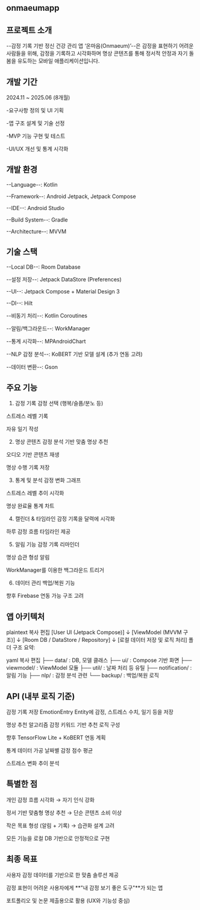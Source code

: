 ## onmaeumapp

## 프로젝트 소개
--감정 기록 기반 정신 건강 관리 앱 ‘온마음(Onmaeum)’--은 감정을 표현하기 어려운 사람들을 위해, 감정을 기록하고 시각화하며 명상 콘텐츠를 통해 정서적 안정과 자기 돌봄을 유도하는 모바일 애플리케이션입니다.

## 개발 기간
2024.11 ~ 2025.06 (8개월)

-요구사항 정의 및 UI 기획

-앱 구조 설계 및 기술 선정

-MVP 기능 구현 및 테스트

-UI/UX 개선 및 통계 시각화



## 개발 환경
--Language--: Kotlin

--Framework--: Android Jetpack, Jetpack Compose

--IDE--: Android Studio

--Build System--: Gradle

--Architecture--: MVVM

## 기술 스택
--Local DB--: Room Database

--설정 저장--: Jetpack DataStore (Preferences)

--UI--: Jetpack Compose + Material Design 3

--DI--: Hilt

--비동기 처리--: Kotlin Coroutines

--알림/백그라운드--: WorkManager

--통계 시각화--: MPAndroidChart

--NLP 감정 분석--: KoBERT 기반 모델 설계 (추가 연동 고려)

--데이터 변환--: Gson


## 주요 기능
1. 감정 기록
감정 선택 (행복/슬픔/분노 등)

스트레스 레벨 기록

자유 일기 작성

2. 명상 콘텐츠
감정 분석 기반 맞춤 명상 추천

오디오 기반 콘텐츠 재생

명상 수행 기록 저장

3. 통계 및 분석
감정 변화 그래프

스트레스 레벨 추이 시각화

명상 완료율 통계 차트

4. 캘린더 & 타임라인
감정 기록을 달력에 시각화

하루 감정 흐름 타임라인 제공

5. 알림 기능
감정 기록 리마인더

명상 습관 형성 알림

WorkManager를 이용한 백그라운드 트리거

6. 데이터 관리
백업/복원 기능

향후 Firebase 연동 가능 구조 고려

## 앱 아키텍처
plaintext
복사
편집
[User UI (Jetpack Compose)]
       ↓
[ViewModel (MVVM 구조)]
       ↓
[Room DB / DataStore / Repository]
       ↓
[로컬 데이터 저장 및 로직 처리]
폴더 구조 요약:

yaml
복사
편집
├── data/          : DB, 모델 클래스
├── ui/            : Compose 기반 화면
├── viewmodel/     : ViewModel 모듈
├── util/          : 날짜 처리 등 유틸
├── notification/  : 알림 기능
├── nlp/           : 감정 분석 관련
└── backup/        : 백업/복원 로직
## API (내부 로직 기준)
감정 기록 저장
EmotionEntry Entity에 감정, 스트레스 수치, 일기 등을 저장

명상 추천 알고리즘
감정 키워드 기반 추천 로직 구성

향후 TensorFlow Lite + KoBERT 연동 계획

통계 데이터 가공
날짜별 감정 점수 평균

스트레스 변화 추이 분석

## 특별한 점
개인 감정 흐름 시각화 → 자기 인식 강화

정서 기반 맞춤형 명상 추천 → 단순 콘텐츠 소비 이상

작은 목표 형성 (알림 + 기록) → 습관화 설계 고려

모든 기능을 로컬 DB 기반으로 안정적으로 구현

## 최종 목표
사용자 감정 데이터를 기반으로 한 맞춤 솔루션 제공

감정 표현이 어려운 사용자에게 **"내 감정 보기 좋은 도구"**가 되는 앱

포트폴리오 및 논문 제출용으로 활용 (UX와 기능성 중심)
